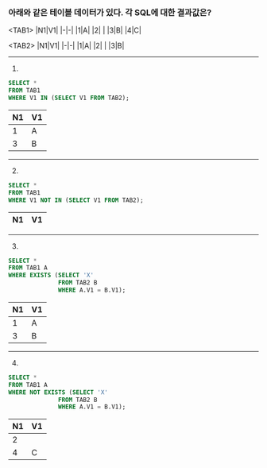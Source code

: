 ### 아래와 같은 테이블 데이터가 있다. 각 SQL에 대한 결과값은?
\<TAB1\>
|N1|V1|
|-|-|
|1|A|
|2| |
|3|B|
|4|C|

\<TAB2\>
|N1|V1|
|-|-|
|1|A|
|2| |
|3|B|

---

1. 
```sql
SELECT *
FROM TAB1
WHERE V1 IN (SELECT V1 FROM TAB2);
```
|N1|V1|
|-|-|
|1|A|
|3|B|

---

2. 
```sql
SELECT *
FROM TAB1
WHERE V1 NOT IN (SELECT V1 FROM TAB2);
```
|N1|V1|
|-|-|

---

3. 
```sql
SELECT *
FROM TAB1 A
WHERE EXISTS (SELECT 'X'
              FROM TAB2 B
              WHERE A.V1 = B.V1);
```
|N1|V1|
|-|-|
|1|A|
|3|B|

---

4. 
```sql
SELECT *
FROM TAB1 A
WHERE NOT EXISTS (SELECT 'X'
              FROM TAB2 B
              WHERE A.V1 = B.V1);
```
|N1|V1|
|-|-|
|2| |
|4|C|